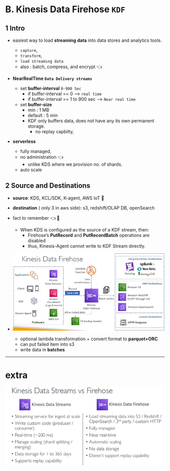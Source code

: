# B. Kinesis Data Firehose `KDF`
## 1 Intro
- easiest way to load **streaming data** into data stores and analytics tools.
  - `capture`, 
  - `transform`, 
  - `load streaming data`
  - also : batch, compress, and encrypt :point_left:
- **NearRealTime `Data Delivery streams`**
  - set **buffer-interval** `0-900 Sec`
      - if buffer-interval == 0 --> `real time`
      - if buffer-interval == 1 to 900 sec --> `Near real time`
  - set **buffer-size**
    - min : 1 MB
    - default : 5 min
    - KDF only buffers data, does not have any its own permanent storage.
      - no replay capbilty,
    
- **serverless**
  - fully managed, 
  - no administration :point_left:
    - unlike KDS where we provision no. of shards.
  - auto scale
  
## 2 Source and Destinations
- **source**: KDS, KCL/SDK, K-agent, AWS IoT :dart:
- **destination** ( only 3 in aws side): s3, redshift/OLAP DB, openSearch
- fact to remember :point_left: :dart:
  - When KDS is configured as the source of a KDF stream, then:
    - Firehose’s **PutRecord** and **PutRecordBatch** operations are disabled 
    - thus, Kinesis-Agent cannot write to KDF Stream directly.
    
- ![img_3.png](../99_img/decouple/img_3.png)
  - optional lambda transformation + convert format to **parquet+ORC**
  - can put failed item into s3
  - write data in **batches**
  
---
# extra
![img.png](../99_img/dva/00/kds/img-kdf.png)